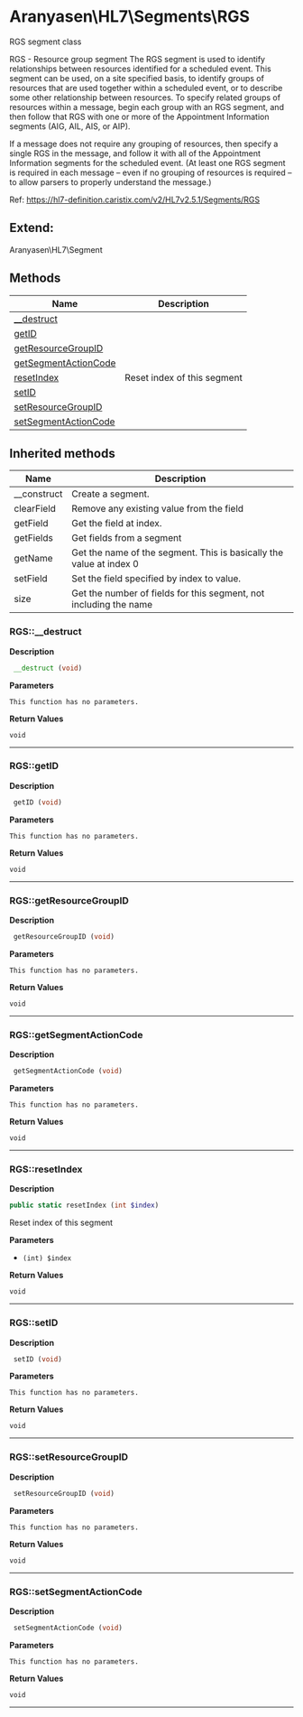 # Aranyasen\HL7\Segments\RGS  

RGS segment class

RGS - Resource group segment
The RGS segment is used to identify relationships between resources identified for a scheduled event.
This segment can be used, on a site specified basis, to identify groups of resources that are used together
within a scheduled event, or to describe some other relationship between resources. To specify related groups
of resources within a message, begin each group with an RGS segment, and then follow that RGS with one or more
of the Appointment Information segments (AIG, AIL, AIS, or AIP).

If a message does not require any grouping of resources, then specify a single RGS in the message, and follow it
with all of the Appointment Information segments for the scheduled event. (At least one RGS segment is required in
each message – even if no grouping of resources is required – to allow parsers to properly understand the message.)

Ref: https://hl7-definition.caristix.com/v2/HL7v2.5.1/Segments/RGS  



## Extend:

Aranyasen\HL7\Segment

## Methods

| Name | Description |
|------|-------------|
|[__destruct](#rgs__destruct)||
|[getID](#rgsgetid)||
|[getResourceGroupID](#rgsgetresourcegroupid)||
|[getSegmentActionCode](#rgsgetsegmentactioncode)||
|[resetIndex](#rgsresetindex)|Reset index of this segment|
|[setID](#rgssetid)||
|[setResourceGroupID](#rgssetresourcegroupid)||
|[setSegmentActionCode](#rgssetsegmentactioncode)||

## Inherited methods

| Name | Description |
|------|-------------|
|__construct|Create a segment.|
|clearField|Remove any existing value from the field|
|getField|Get the field at index.|
|getFields|Get fields from a segment|
|getName|Get the name of the segment. This is basically the value at index 0|
|setField|Set the field specified by index to value.|
|size|Get the number of fields for this segment, not including the name|



### RGS::__destruct  

**Description**

```php
 __destruct (void)
```

 

 

**Parameters**

`This function has no parameters.`

**Return Values**

`void`


<hr />


### RGS::getID  

**Description**

```php
 getID (void)
```

 

 

**Parameters**

`This function has no parameters.`

**Return Values**

`void`


<hr />


### RGS::getResourceGroupID  

**Description**

```php
 getResourceGroupID (void)
```

 

 

**Parameters**

`This function has no parameters.`

**Return Values**

`void`


<hr />


### RGS::getSegmentActionCode  

**Description**

```php
 getSegmentActionCode (void)
```

 

 

**Parameters**

`This function has no parameters.`

**Return Values**

`void`


<hr />


### RGS::resetIndex  

**Description**

```php
public static resetIndex (int $index)
```

Reset index of this segment 

 

**Parameters**

* `(int) $index`

**Return Values**

`void`


<hr />


### RGS::setID  

**Description**

```php
 setID (void)
```

 

 

**Parameters**

`This function has no parameters.`

**Return Values**

`void`


<hr />


### RGS::setResourceGroupID  

**Description**

```php
 setResourceGroupID (void)
```

 

 

**Parameters**

`This function has no parameters.`

**Return Values**

`void`


<hr />


### RGS::setSegmentActionCode  

**Description**

```php
 setSegmentActionCode (void)
```

 

 

**Parameters**

`This function has no parameters.`

**Return Values**

`void`


<hr />

